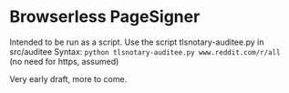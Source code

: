 # Browserless PageSigner

Intended to be run as a script.
Use the script tlsnotary-auditee.py in src/auditee
Syntax: `python tlsnotary-auditee.py www.reddit.com/r/all ` (no need for https, assumed)

Very early draft, more to come.

